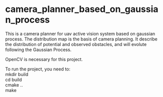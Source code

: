 # camera_planner_based_on_gaussian_process

This is a camera planner for uav active vision system based on gaussian process.
The distribution map is the basis of camera planning. It describe the distribution of potential and observed obstacles, and will evolute following the Gaussian Process.

OpenCV is necessary for this project.

To run the project, you need to:  
    mkdir build  
    cd build  
    cmake ..  
    make
